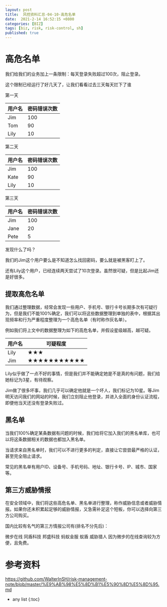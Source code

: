 ```yaml
---
layout: post
title:  风控资料汇总-04-10-高危名单
date:  2021-2-14 16:52:15 +0800
categories: [BIZ]
tags: [biz, risk, risk-control, sh]
published: true
---
```



# 高危名单

我们给我们的业务加上一条限制：每天登录失败超过100次，阻止登录。

这个限制已经运行了好几天了，让我们看看过去三天每天拦下了谁

第一天

| 用户名 | 密码错误次数 |
|--------|------------|
| Jim    | 100        |
| Tom    | 90         |
| Lily   | 10         |

第二天

| 用户名 | 密码错误次数 |
|--------|------------|
| Jim    | 100        |
| Kate   | 90         |
| Lily   | 10         |

第三天

| 用户名 | 密码错误次数 |
|--------|------------|
| Jim    | 100        |
| Jane   | 20         |
| Pete   | 5          |

发现什么了吗？

我们的Jim这个用户要么是不知道怎么找回密码，要么就是被黑客盯上了。

还有Lily这个用户，已经连续两天尝试了10次登录。虽然很可疑，但是比起Jim还是好很多。

## 提取高危名单

我们通过整理数据，经常会发现一些用户、手机号、银行卡号长期多次有可疑行为，但是我们不能100%确定，我们可以将这些数据整理到单独的表中，根据其出现频率和行为严重程度整理为一个高危名单（有时称作灰名单）。

例如我们将上文中的数据整理为如下的高危名单，并假设星级越高，越可疑。

| 用户名 | 可疑程度 |
|--------|----------|
| Lily   | ★★★      |
| Jim    | ★★★★★★★★★★★ |

Lily似乎做了一点不好的事情，但是我们并不能确定她是不是真的有问题，我们给她标记为3星，有待观察。

Jim做了很多坏事，我们几乎可以确定他就是一个坏人，我们标记为10星。等Jim明天访问我们的网站的时候，我们立刻阻止他登录，并进入全面的身份认证流程，即便他当天还没有登录失败过。

## 黑名单

当我们100%确定某条数据有问题的时候，我们给将它加入我们的黑名单库，也可以将这条数据相关的数据也都加入黑名单。

当请求来自黑名单时，我们可以不进行更多的判定，直接让它尝尝最严格的认证，甚至完全阻止请求。

常见的黑名单有用户ID、设备号、手机号码、地址、银行卡号、IP、城市、国家等。

## 第三方威胁情报

在安全领域中，我们将这些高危名单、黑名单进行整理，称作威胁信息或者威胁情报。如果你还未积累起足够的威胁情报，又急需补足这个短板，你可以选择向第三方公司购买。

国内比较有名气的第三方情报公司有(排名不分先后)：

微步在线
同盾科技
邦盛科技
蚂蚁金服 蚁盾
威胁猎人
因为微步的在线查询较为方便，且免费。




# 参考资料

https://github.com/WalterInSH/risk-management-note/blob/master/%E9%AB%98%E5%8D%B1%E5%90%8D%E5%8D%95.md

* any list
{:toc}
